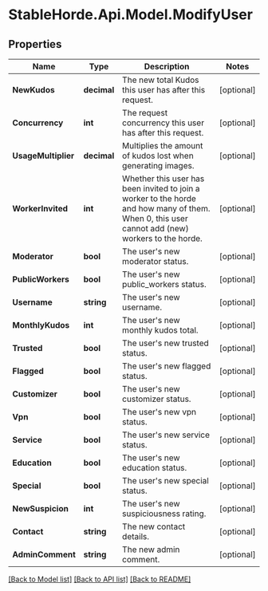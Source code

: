 # StableHorde.Api.Model.ModifyUser

## Properties

Name | Type | Description | Notes
------------ | ------------- | ------------- | -------------
**NewKudos** | **decimal** | The new total Kudos this user has after this request. | [optional] 
**Concurrency** | **int** | The request concurrency this user has after this request. | [optional] 
**UsageMultiplier** | **decimal** | Multiplies the amount of kudos lost when generating images. | [optional] 
**WorkerInvited** | **int** | Whether this user has been invited to join a worker to the horde and how many of them. When 0, this user cannot add (new) workers to the horde. | [optional] 
**Moderator** | **bool** | The user&#39;s new moderator status. | [optional] 
**PublicWorkers** | **bool** | The user&#39;s new public_workers status. | [optional] 
**Username** | **string** | The user&#39;s new username. | [optional] 
**MonthlyKudos** | **int** | The user&#39;s new monthly kudos total. | [optional] 
**Trusted** | **bool** | The user&#39;s new trusted status. | [optional] 
**Flagged** | **bool** | The user&#39;s new flagged status. | [optional] 
**Customizer** | **bool** | The user&#39;s new customizer status. | [optional] 
**Vpn** | **bool** | The user&#39;s new vpn status. | [optional] 
**Service** | **bool** | The user&#39;s new service status. | [optional] 
**Education** | **bool** | The user&#39;s new education status. | [optional] 
**Special** | **bool** | The user&#39;s new special status. | [optional] 
**NewSuspicion** | **int** | The user&#39;s new suspiciousness rating. | [optional] 
**Contact** | **string** | The new contact details. | [optional] 
**AdminComment** | **string** | The new admin comment. | [optional] 

[[Back to Model list]](../README.md#documentation-for-models) [[Back to API list]](../README.md#documentation-for-api-endpoints) [[Back to README]](../README.md)


